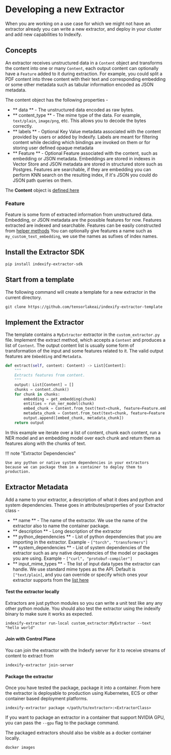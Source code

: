 # Developing a new Extractor

When you are working on a use case for which we might not have an extractor already you can write a new extractor, and deploy in your cluster and add new capabilities to Indexify.

## Concepts

An extractor receives unstructured data in a `Content` object and transforms the content into one or many `Content`, each output content can optionally have a `Feature` added to it during extraction. For example, you could split a PDF content into three content with their text and corresponding embedding or some other metadata such as tabular information encoded as JSON metadata.

The content object has the following properties -

* ** data ** - The unstructured data encoded as raw bytes.
* ** content_type ** - The mime type of the data. For example, `text/plain`, `image/png`, etc. This allows you to decode the bytes correctly.
* ** labels ** - Optional Key Value metadata associated with the content provided by users or added by Indexify. Labels are meant for filtering content while deciding which bindings are invoked on them or for storing user defined opaque metadata 
* ** Feature ** - Optional Feature associated with the content, such as embedding or JSON metadata. Embeddings are stored in indexes in Vector Store and JSON metadata are stored in structured store such as Postgres. Features are searchable, if they are embedding you can perform KNN search on the resulting index, if it's JSON you could do JSON path queries on them.

The **Content** object is [defined here](https://github.com/tensorlakeai/indexify/blob/11346c29055f16d397fc0901ec10139cdc945134/indexify_extractor_sdk/base_extractor.py#L48) 

### Feature
Feature is some form of extracted information from unstructured data. Embedding, or JSON metadata are the possible features for now. Features extracted are indexed and searchable.
Features can be easily constructed from [helper methods](https://github.com/tensorlakeai/indexify/blob/11346c29055f16d397fc0901ec10139cdc945134/indexify_extractor_sdk/base_extractor.py#L37)
You can optionally give features a name such as `my_custom_text_embedding`, we use the names as sufixes of index names.

## Install the Extractor SDK 
```shell
pip install indexify-extractor-sdk
```

## Start from a template

The following command will create a template for a new extractor in the current directory. 

```shell
git clone https://github.com/tensorlakeai/indexify-extractor-template
```

## Implement the Extractor 
The template contains a `MyExtractor` extractor in the `custom_extractor.py` file. Implement the extract method, which accepts a `Content` and produces a list of `Content`. The output content list is usually some form of transformation of the input and some features related to it. The valid output features are `Embedding` and `Metadata`. 

```python
def extract(self, content: Content) -> List[Content]:
    """
    Extracts features from content.
    """
    output: List[Content] = []
    chunks = content.chunk()
    for chunk in chunks:
        embedding = get_embedding(chunk)
        entities = run_ner_model(chunk)
        embed_chunk = Content.from_text(text=chunk, feature=Feature.embedding(name="text_embedding", values=embedding))
        metadata_chunk = Content.from_text(text=chunk, feature=Feature.metadata(name="metadata", json.dumps(entities))),
        output.append([embed_chunk, metadata_chunk])
    return output
```

In this example we iterate over a list of content, chunk each content, run a NER model and an embedding model over each chunk and return them as features along with the chunks of text.

!!! note "Extractor Dependencies"

    Use any python or native system dependencies in your extractors because we can package them in a container to deploy them to production.


## Extractor Metadata
Add a name to your extractor, a description of what it does and python and system dependencies. These goes in attributes/properties of your Extractor class -

* ** name ** - The name of the extractor. We use the name of the extractor also to name the container package.
* ** description ** - Long description of the extractor
* ** python_dependencies ** -  List of python dependencies that you are importing in the extractor. Example - `["torch", "transformers"]`
* ** system_dependencies ** - List of system dependencies of the extractor such as any native dependencies of the model or packages you are using. Example - `["curl", "protobuf-compiler"]`
* ** input_mime_types ** - The list of input data types the extractor can handle. We use standard mime types as the API. Default is `["text/plain]`, and you can override or specify which ones your extractor supports from the [list here](https://developer.mozilla.org/en-US/docs/Web/HTTP/Basics_of_HTTP/MIME_types/Common_types)

#### Test the extractor locally

Extractors are just python modules so you can write a unit test like any any other python module. You should also test the extractor using the indexify binary to make sure it works as expected. 

```shell
indexify-extractor run-local custom_extractor:MyExtractor --text "hello world"
```

#### Join with Control Plane
You can join the extractor with the Indexfy server for it to receive streams of content to extract from
```shell
indexify-extractor join-server
```

#### Package the extractor
Once you have tested the package, package it into a container. From here the extractor is deployable to production using Kubernetes, ECS or other container based deployment platforms.

```shell
indexify-extractor package </path/to/extractor>:<ExtractorClass>
```

If you want to package an extractor in a container that support NVIDIA GPU, you can pass the `--gpu` flag to the package command.

The packaged extractors should also be visible as a docker container locally.
```shell
docker images
```